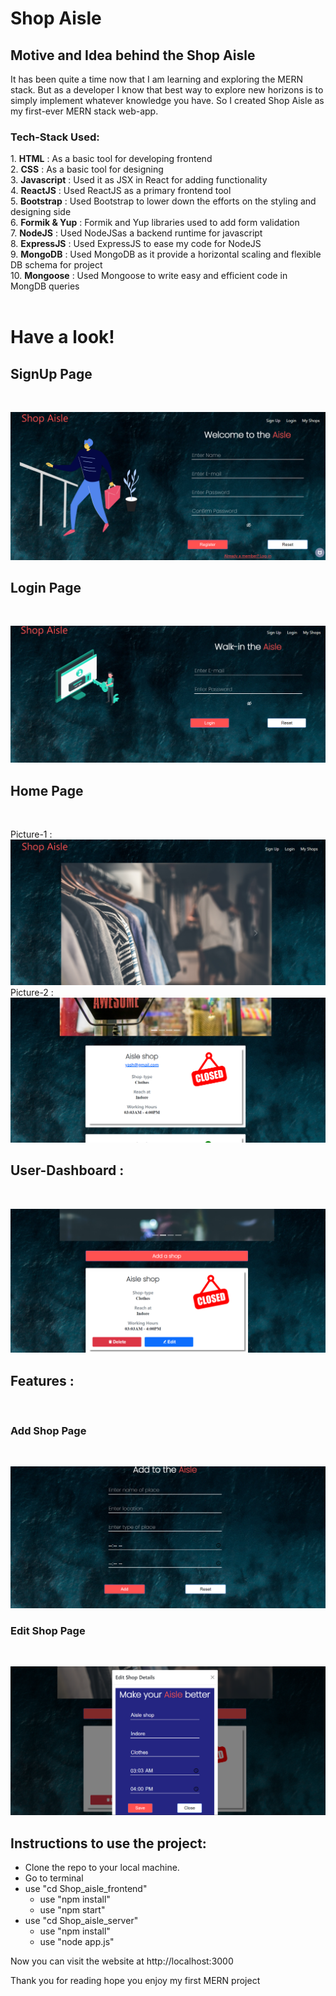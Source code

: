 <h1>Shop Aisle</h1>

<h2><b>Motive and Idea behind the Shop Aisle</b></h2>

It has been quite a time now that I am learning and exploring the MERN stack. But as a developer I know that best way to explore new horizons is to simply implement whatever knowledge you have. So I created Shop Aisle as my first-ever MERN stack web-app.
<h3><b>Tech-Stack Used:</b></h3>
1. <b>HTML</b> : As a basic tool for developing frontend<br/>
2. <b>CSS</b> : As a basic tool for designing <br/>
3. <b>Javascript</b> : Used it as JSX in React for adding functionality <br/>
4. <b>ReactJS</b> : Used ReactJS as a primary frontend tool<br/>
5. <b>Bootstrap</b> : Used Bootstrap to lower down the efforts on the styling and designing side <br/>
6. <b>Formik & Yup</b> : Formik and Yup libraries used to add form validation <br/>
7. <b>NodeJS</b> : Used NodeJSas a backend runtime for javascript<br/>
8. <b>ExpressJS</b> : Used ExpressJS to ease my code for NodeJS<br/>
9. <b>MongoDB</b> :  Used MongoDB as it provide a horizontal scaling and flexible DB schema for project <br/>
10. <b>Mongoose</b> : Used Mongoose to write easy and efficient code in MongDB queries<br/><br/>

<h1>Have a look!</h1>

<h2>SignUp Page</h2><br/>

![Sign-Up Page]( https://github.com/Shubhrant05/Shop-Aisle/blob/main/Readme-Screenshots/SignUp-page.png "Signup page of Shop-Aisle")
<h2>Login Page</h2><br/>

![Log-In Page](https://github.com/Shubhrant05/Shop-Aisle/blob/main/Readme-Screenshots/LogIn-page.png "Login page of Shop-Aisle")

<h2>Home Page </h2><br/>

Picture-1 :
![Home Page](https://github.com/Shubhrant05/Shop-Aisle/blob/main/Readme-Screenshots/Pic1.png "Home Page of Shop-Aisle")
Picture-2 :
![Home Page](https://github.com/Shubhrant05/Shop-Aisle/blob/main/Readme-Screenshots/Pic2.png "Home Page of Shop-Aisle")

<h2>User-Dashboard : </h2><br/>

![User Dashboard Page](https://github.com/Shubhrant05/Shop-Aisle/blob/main/Readme-Screenshots/UserDashboard.png "User Dashboard  of Shop-Aisle")

<h2>Features : </h2><br/>
<h3>Add Shop Page</h3><br/>

![Add Shop Page](https://github.com/Shubhrant05/Shop-Aisle/blob/main/Readme-Screenshots/ShopAddPage.png "Add Shop page of Shop-Aisle")

<h3>Edit Shop Page</h3><br/>

![Edit Shop Page](https://github.com/Shubhrant05/Shop-Aisle/blob/main/Readme-Screenshots/EditPage.png "Edit Shop page of Shop-Aisle")
<br/>
<h2>Instructions to use the project:</h2>
<ul>
<li> Clone the repo to your local machine.</li>
<li> Go to terminal </li>
<li>use "cd Shop_aisle_frontend" 
     <ul>
     <li>
        use "npm install" 
     </li>
     <li>
        use "npm start" 
     </li>
     </ul> 
</li>
<li>use "cd Shop_aisle_server" 
     <ul>
     <li>
        use "npm install" 
     </li>
     <li>
        use "node app.js" 
     </li>
     </ul> 
</li>
</ul>

Now you can visit the website at http://localhost:3000

Thank you for reading hope you enjoy my first MERN project

